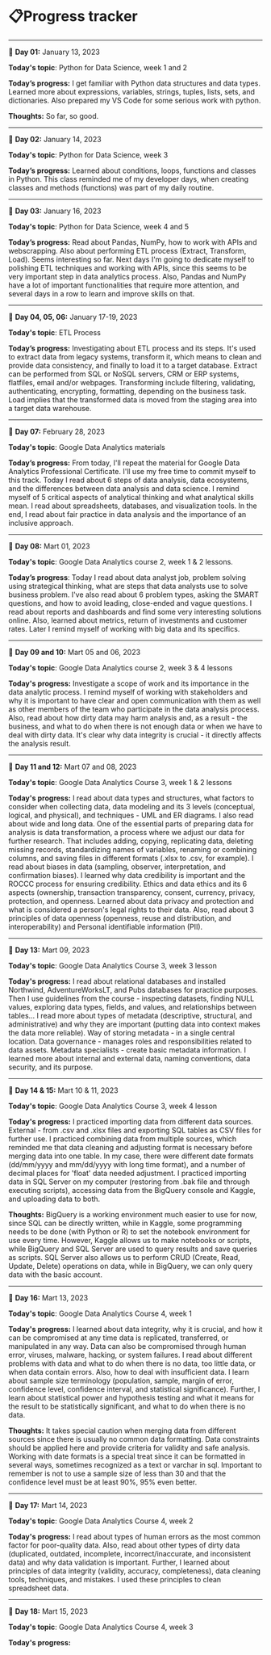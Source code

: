 # 📋Progress tracker

---

📅 **Day 01:** January 13, 2023

**Today's topic**: Python for Data Science, week 1 and 2

**Today’s progress:** I get familiar with Python data structures and data types. Learned more about expressions, variables, strings, tuples, lists, sets, and dictionaries. Also prepared my VS Code for some serious work with python.

**Thoughts:** So far, so good.


---

📅 **Day 02:** January 14, 2023

**Today's topic**: Python for Data Science, week 3

**Today’s progress:** Learned about conditions, loops, functions and classes in Python. This class reminded me of my developer days, when creating classes and methods (functions) was part of my daily routine.


---
📅 **Day 03:** January 16, 2023

**Today's topic**: Python for Data Science, week 4 and 5

**Today’s progress:** Read about Pandas, NumPy, how to work with APIs and webscrapping. Also about performing ETL process (Extract, Transform, Load). Seems interesting so far. Next days I'm going to dedicate myself to polishing ETL techniques and working with APIs, since this seems to be very important step in data analytics process. Also, Pandas and NumPy have a lot of important functionalities that require more attention, and several days in a row to learn and improve skills on that.

---
📅 **Day 04, 05, 06:** January 17-19, 2023

**Today's topic**: ETL Process

**Today’s progress:** Investigating about ETL process and its steps. It's used to extract data from legacy systems, transform it, which means to clean and provide data consistency, and finally to load it to a target database. 
Extract can be performed from SQL or NoSQL servers, CRM or ERP systems, flatfiles, email and/or webpages.
Transforming include filtering, validating, authenticating, encrypting, formatting, depending on the business task.
Load implies that the transformed data is moved from the staging area into a target data warehouse.

---
📅 **Day 07:** February 28, 2023

**Today's topic**: Google Data Analytics materials

**Today’s progress:** From today, I'll repeat the material for Google Data Analytics Professional Certificate. I'll use my free time to commit myself to this track. Today I read about 6 steps of data analysis, data ecosystems, and the differences between data analysis and data science. I remind myself of 5 critical aspects of analytical thinking and what analytical skills mean. I read about spreadsheets, databases, and visualization tools. In the end, I read about fair practice in data analysis and the importance of an inclusive approach.

---
📅 **Day 08:** Mart 01, 2023

**Today's topic**: Google Data Analytics course 2, week 1 & 2 lessons.

**Today’s progress**: Today I read about data analyst job, problem solving using strategical thinking, what are steps that data analysts use to solve business problem. I've also read about 6 problem types, asking the SMART questions, and how to avoid leading, close-ended and vague questions. I read about reports and dashboards and find some very interesting solutions online. Also, learned about metrics, return of investments and customer rates. Later I remind myself of working with big data and its specifics.

---
📅 **Day 09 and 10:** Mart 05 and 06, 2023

**Today's topic**: Google Data Analytics course 2, week 3 & 4 lessons

**Today's progress:** Investigate a scope of work and its importance in the data analytic process. I remind myself of working with stakeholders and why it is important to have clear and open communication with them as well as other members of the team who participate in the data analysis process. Also, read about how dirty data may harm analysis and, as a result - the business, and what to do when there is not enough data or when we have to deal with dirty data. It's clear why data integrity is crucial - it directly affects the analysis result.

---
📅 **Day 11 and 12:** Mart 07 and 08, 2023

**Today's topic**: Google Data Analytics Course 3, week 1 & 2 lessons

**Today's progress:** I read about data types and structures, what factors to consider when collecting data, data modeling and its 3 levels (conceptual, logical, and physical), and techniques - UML and ER diagrams. I also read about wide and long data. One of the essential parts of preparing data for analysis is data transformation, a process where we adjust our data for further research. That includes adding, copying, replicating data, deleting missing records, standardizing names of variables, renaming or combining columns, and saving files in different formats (.xlsx to .csv, for example). 
I read about biases in data (sampling, observer, interpretation, and confirmation biases). I learned why data credibility is important and the ROCCC process for ensuring credibility. Ethics and data ethics and its 6 aspects (ownership, transaction transparency, consent, currency, privacy,  protection, and openness. Learned about data privacy and protection and what is considered a person's legal rights to their data. Also, read about 3 principles of data openness (openness, reuse and distribution, and interoperability) and Personal identifiable information (PII).

---
📅 **Day 13:** Mart 09, 2023

**Today's topic**: Google Data Analytics Course 3, week 3 lesson

**Today's progress:** I read about relational databases and installed Northwind, AdventureWorksLT, and Pubs databases for practice purposes. Then I use guidelines from the course - inspecting datasets, finding NULL values, exploring data types, fields, and values, and relationships between tables...
I read more about types of metadata (descriptive, structural, and administrative) and why they are important (putting data into context makes the data more reliable). Way of storing metadata - in a single central location. Data governance - manages roles and responsibilities related to data assets. Metadata specialists - create basic metadata information.
I learned more about internal and external data, naming conventions, data security, and its purpose.

---
📅 **Day 14 & 15:** Mart 10 & 11, 2023

**Today's topic**: Google Data Analytics Course 3, week 4 lesson

**Today's progress:** I practiced importing data from different data sources. External - from .csv and .xlsx files and exporting SQL tables as CSV files for further use. I practiced combining data from multiple sources, which reminded me that data cleaning and adjusting format is necessary before merging data into one table. In my case, there were different date formats (dd/mm/yyyy and mm/dd/yyyy with long time format), and a number of decimal places for 'float' data needed adjustment. I practiced importing data in SQL Server on my computer (restoring from .bak file and through executing scripts), accessing data from the BigQuery console and Kaggle, and uploading data to both.

**Thoughts:** BigQuery is a working environment much easier to use for now, since SQL can be directly written, while in Kaggle, some programming needs to be done (with Python or R) to set the notebook environment for use every time. However, Kaggle allows us to make notebooks or scripts, while BigQuery and SQL Server are used to query results and save queries as scripts. SQL Server also allows us to perform CRUD (Create, Read, Update, Delete) operations on data, while in BigQuery, we can only query data with the basic account.

---
📅 **Day 16:** Mart 13, 2023

**Today's topic**: Google Data Analytics Course 4, week 1

**Today's progress:** I learned about data integrity, why it is crucial, and how it can be compromised at any time data is replicated, transferred, or manipulated in any way. Data can also be compromised through human error, viruses, malware, hacking, or system failures.
I read about different problems with data and what to do when there is no data, too little data, or when data contain errors. Also, how to deal with insufficient data.
I learn about sample size terminology (population, sample, margin of error, confidence level, confidence interval, and statistical significance).
Further, I learn about statistical power and hypothesis testing and what it means for the result to be statistically significant, and what to do when there is no data.

**Thoughts:** It takes special caution when merging data from different sources since there is usually no common data formatting. Data constraints should be applied here and provide criteria for validity and safe analysis. Working with date formats is a special treat since it can be formatted in several ways, sometimes recognized as a text or varchar in sql. Important to remember is not to use a sample size of less than 30 and that the confidence level must be at least 90%, 95% even better.

---
📅 **Day 17:** Mart 14, 2023

**Today's topic**: Google Data Analytics Course 4, week 2

**Today's progress:** I read about types of human errors as the most common factor for poor-quality data. Also, read about other types of dirty data (duplicated, outdated, incomplete, incorrect/inaccurate, and inconsistent data) and why data validation is important. Further, I learned about principles of data integrity (validity, accuracy, completeness), data cleaning tools, techniques, and mistakes. I used these principles to clean spreadsheet data.

---
📅 **Day 18:** Mart 15, 2023

**Today's topic**: Google Data Analytics Course 4, week 3

**Today's progress:** 

